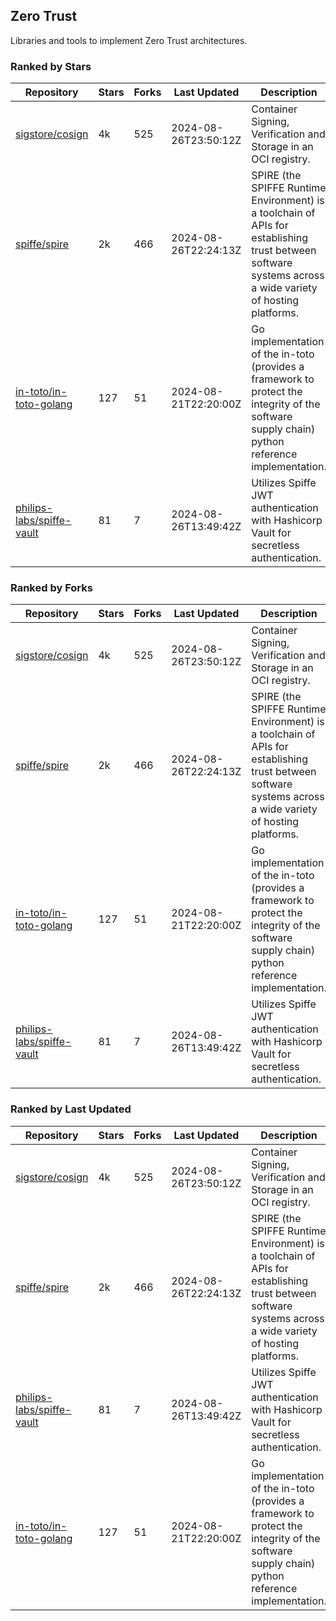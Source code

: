 ## Zero Trust

Libraries and tools to implement Zero Trust architectures.

### Ranked by Stars

| Repository | Stars | Forks | Last Updated | Description | 
|------------|-------|-------|--------------|-------------|
| [sigstore/cosign](https://github.com/sigstore/cosign) | 4k | 525 | 2024-08-26T23:50:12Z |  Container Signing, Verification and Storage in an OCI registry. |
| [spiffe/spire](https://github.com/spiffe/spire) | 2k | 466 | 2024-08-26T22:24:13Z |  SPIRE (the SPIFFE Runtime Environment) is a toolchain of APIs for establishing trust between software systems across a wide variety of hosting platforms. |
| [in-toto/in-toto-golang](https://github.com/in-toto/in-toto-golang) | 127 | 51 | 2024-08-21T22:20:00Z |  Go implementation of the in-toto (provides a framework to protect the integrity of the software supply chain) python reference implementation. |
| [philips-labs/spiffe-vault](https://github.com/philips-labs/spiffe-vault) | 81 | 7 | 2024-08-26T13:49:42Z |  Utilizes Spiffe JWT authentication with Hashicorp Vault for secretless authentication. |

### Ranked by Forks

| Repository | Stars | Forks | Last Updated | Description | 
|------------|-------|-------|--------------|-------------|
| [sigstore/cosign](https://github.com/sigstore/cosign) | 4k | 525 | 2024-08-26T23:50:12Z |  Container Signing, Verification and Storage in an OCI registry. |
| [spiffe/spire](https://github.com/spiffe/spire) | 2k | 466 | 2024-08-26T22:24:13Z |  SPIRE (the SPIFFE Runtime Environment) is a toolchain of APIs for establishing trust between software systems across a wide variety of hosting platforms. |
| [in-toto/in-toto-golang](https://github.com/in-toto/in-toto-golang) | 127 | 51 | 2024-08-21T22:20:00Z |  Go implementation of the in-toto (provides a framework to protect the integrity of the software supply chain) python reference implementation. |
| [philips-labs/spiffe-vault](https://github.com/philips-labs/spiffe-vault) | 81 | 7 | 2024-08-26T13:49:42Z |  Utilizes Spiffe JWT authentication with Hashicorp Vault for secretless authentication. |

### Ranked by Last Updated

| Repository | Stars | Forks | Last Updated | Description | 
|------------|-------|-------|--------------|-------------|
| [sigstore/cosign](https://github.com/sigstore/cosign) | 4k | 525 | 2024-08-26T23:50:12Z |  Container Signing, Verification and Storage in an OCI registry. |
| [spiffe/spire](https://github.com/spiffe/spire) | 2k | 466 | 2024-08-26T22:24:13Z |  SPIRE (the SPIFFE Runtime Environment) is a toolchain of APIs for establishing trust between software systems across a wide variety of hosting platforms. |
| [philips-labs/spiffe-vault](https://github.com/philips-labs/spiffe-vault) | 81 | 7 | 2024-08-26T13:49:42Z |  Utilizes Spiffe JWT authentication with Hashicorp Vault for secretless authentication. |
| [in-toto/in-toto-golang](https://github.com/in-toto/in-toto-golang) | 127 | 51 | 2024-08-21T22:20:00Z |  Go implementation of the in-toto (provides a framework to protect the integrity of the software supply chain) python reference implementation. |


